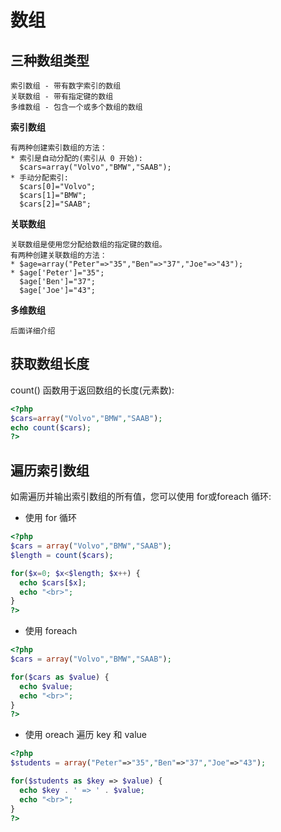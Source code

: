 数组
===

三种数组类型
---

    索引数组 - 带有数字索引的数组
    关联数组 - 带有指定键的数组
    多维数组 - 包含一个或多个数组的数组

**索引数组**

    有两种创建索引数组的方法：
    * 索引是自动分配的(索引从 0 开始):  
      $cars=array("Volvo","BMW","SAAB");
    * 手动分配索引:
      $cars[0]="Volvo";
      $cars[1]="BMW";
      $cars[2]="SAAB";

**关联数组**

    关联数组是使用您分配给数组的指定键的数组。
    有两种创建关联数组的方法：
    * $age=array("Peter"=>"35","Ben"=>"37","Joe"=>"43");
    * $age['Peter']="35";
      $age['Ben']="37";
      $age['Joe']="43";

**多维数组**

    后面详细介绍

获取数组长度
---

count() 函数用于返回数组的长度(元素数):
```php
<?php
$cars=array("Volvo","BMW","SAAB");
echo count($cars);
?>
```

遍历索引数组
---

如需遍历并输出索引数组的所有值，您可以使用 for或foreach 循环:

* 使用 for 循环

```php
<?php
$cars = array("Volvo","BMW","SAAB");
$length = count($cars);

for($x=0; $x<$length; $x++) {
  echo $cars[$x];
  echo "<br>";
}
?>
```

* 使用 foreach

```php
<?php
$cars = array("Volvo","BMW","SAAB");

for($cars as $value) {
  echo $value;
  echo "<br>";
}
?>
```

* 使用 oreach 遍历 key 和 value

```php
<?php
$students = array("Peter"=>"35","Ben"=>"37","Joe"=>"43");

for($students as $key => $value) {
  echo $key . ' => ' . $value;
  echo "<br>";
}
?>
```
